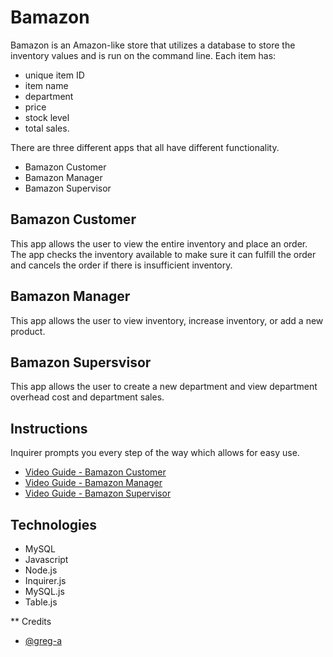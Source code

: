 # Bamazon
Bamazon is an Amazon-like store that utilizes a database to store the inventory values and is run on the command line. 
Each item has: 
* unique item ID 
* item name 
* department 
* price
* stock level 
* total sales.

There are three different apps that all have different functionality.
* Bamazon Customer
* Bamazon Manager
* Bamazon Supervisor

## Bamazon Customer
This app allows the user to view the entire inventory and place an order. The app checks the inventory available to make sure it can fulfill the order and cancels the order if there is insufficient inventory. 

## Bamazon Manager
This app allows the user to view inventory, increase inventory, or add a new product.

## Bamazon Supersvisor
This app allows the user to create a new department and view department overhead cost and department sales.

## Instructions
Inquirer prompts you every step of the way which allows for easy use.

* [Video Guide - Bamazon Customer](./video-guides/BamazonCustomer.gif)
* [Video Guide - Bamazon Manager](./video-guides/BamazonManager.gif)
* [Video Guide - Bamazon Supervisor](./video-guides/BamazonSupervisor.gif)

## Technologies
* MySQL
* Javascript
* Node.js
* Inquirer.js
* MySQL.js
* Table.js

** Credits
* [@greg-a](https://github.com/greg-a)
